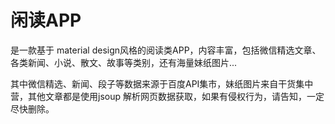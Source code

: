 # 闲读APP
是一款基于 material design风格的阅读类APP，内容丰富，包括微信精选文章、各类新闻、小说、散文、故事等类别，还有海量妹纸图片...

其中微信精选、新闻、段子等数据来源于百度API集市，妹纸图片来自干货集中营，其他文章都是使用jsoup 解析网页数据获取，如果有侵权行为，请告知，一定尽快删除。

